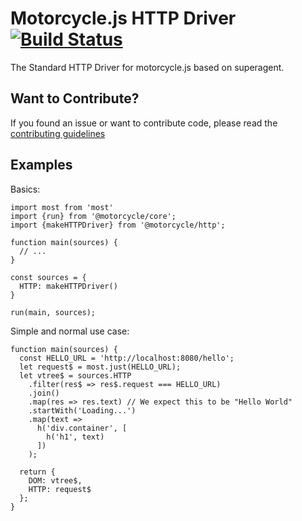 # Motorcycle.js HTTP Driver [![Build Status](https://travis-ci.org/motorcyclejs/http.svg?branch=develop)](https://travis-ci.org/motorcyclejs/http)

The Standard HTTP Driver for motorcycle.js based on superagent.


## Want to Contribute?

If you found an issue or want to contribute code, please read
the [contributing guidelines](https://github.com/motorcyclejs/motorcycle/blob/master/CONTRIBUTING.md)

## Examples

Basics:
```
import most from 'most'
import {run} from '@motorcycle/core';
import {makeHTTPDriver} from '@motorcycle/http';

function main(sources) {
  // ...
}

const sources = {
  HTTP: makeHTTPDriver()
}

run(main, sources);
```

Simple and normal use case:
```
function main(sources) {
  const HELLO_URL = 'http://localhost:8080/hello';
  let request$ = most.just(HELLO_URL);
  let vtree$ = sources.HTTP
    .filter(res$ => res$.request === HELLO_URL)
    .join()
    .map(res => res.text) // We expect this to be "Hello World"
    .startWith('Loading...')
    .map(text =>
      h('div.container', [
        h('h1', text)
      ])
    );

  return {
    DOM: vtree$,
    HTTP: request$
  };
}
```
